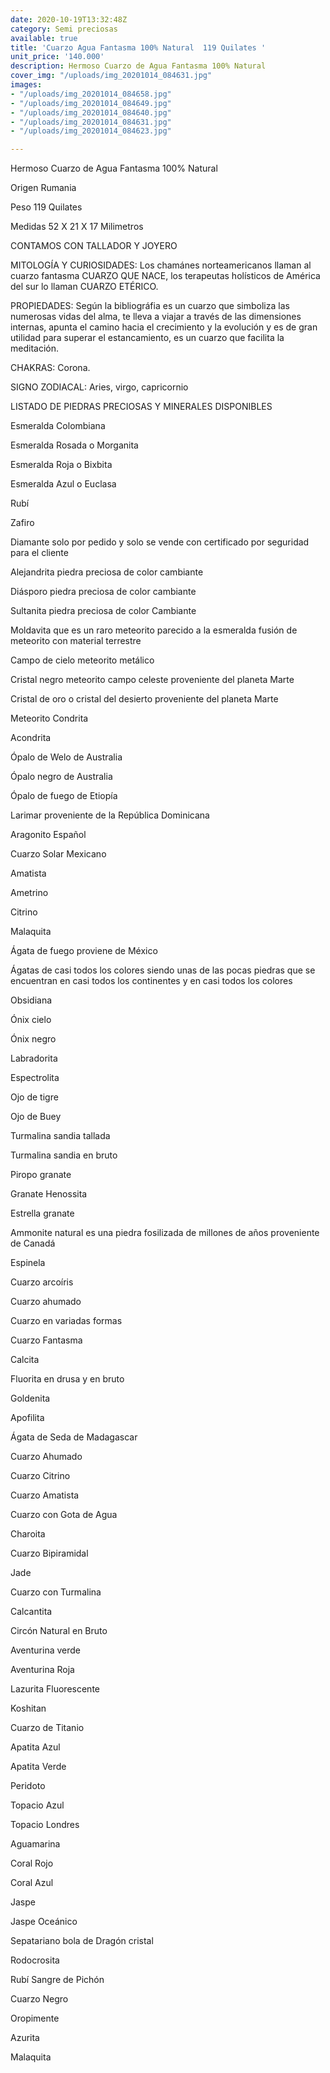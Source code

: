 ```yaml
---
date: 2020-10-19T13:32:48Z
category: Semi preciosas
available: true
title: 'Cuarzo Agua Fantasma 100% Natural  119 Quilates '
unit_price: '140.000'
description: Hermoso Cuarzo de Agua Fantasma 100% Natural
cover_img: "/uploads/img_20201014_084631.jpg"
images:
- "/uploads/img_20201014_084658.jpg"
- "/uploads/img_20201014_084649.jpg"
- "/uploads/img_20201014_084640.jpg"
- "/uploads/img_20201014_084631.jpg"
- "/uploads/img_20201014_084623.jpg"

---
```

Hermoso Cuarzo de Agua Fantasma 100% Natural

Origen Rumania 

Peso 119 Quilates 

Medidas 52 X 21 X 17 Milimetros 

CONTAMOS CON TALLADOR Y JOYERO

MITOLOGÍA Y CURIOSIDADES: Los chamánes norteamericanos llaman al cuarzo fantasma CUARZO QUE NACE, los terapeutas holísticos de América del sur lo llaman CUARZO ETÉRICO. 

PROPIEDADES: Según la bibliográfia es un cuarzo que simboliza las numerosas vidas del alma, te lleva a viajar a través de las dimensiones internas, apunta el camino hacia el crecimiento y la evolución y es de gran utilidad para superar el estancamiento, es un cuarzo que facilita la meditación.

CHAKRAS: Corona.

SIGNO ZODIACAL: Aries, virgo, capricornio

LISTADO DE PIEDRAS PRECIOSAS Y MINERALES DISPONIBLES 

Esmeralda Colombiana 

Esmeralda Rosada o Morganita

Esmeralda Roja o Bixbita

Esmeralda Azul o Euclasa 

Rubí 

Zafiro 

Diamante solo por pedido y solo se vende con certificado por seguridad para el cliente

Alejandrita piedra preciosa de color cambiante 

Diásporo piedra preciosa de color cambiante 

Sultanita piedra preciosa de color Cambiante 

Moldavita que es un raro meteorito parecido a la esmeralda fusión de meteorito con material terrestre 

Campo de cielo meteorito metálico 

Cristal negro meteorito campo celeste proveniente del planeta Marte 

Cristal de oro o cristal del desierto proveniente del planeta Marte 

Meteorito Condrita 

Acondrita 

Ópalo de Welo de Australia 

Ópalo negro de Australia 

Ópalo de fuego de Etiopía 

Larimar proveniente de la República Dominicana 

Aragonito Español 

Cuarzo Solar Mexicano 

Amatista 

Ametrino 

Citrino 

Malaquita 

Ágata de fuego proviene de México 

Ágatas de casi todos los colores siendo unas de las pocas piedras que se encuentran en casi todos los continentes y en casi todos los colores 

Obsidiana 

Ónix cielo 

Ónix negro 

Labradorita 

Espectrolita

Ojo de tigre 

Ojo de Buey

Turmalina sandia tallada 

Turmalina sandia en bruto 

Piropo granate 

Granate Henossita

Estrella granate 

Ammonite natural es una piedra fosilizada de millones de años proveniente de Canadá 

Espinela 

Cuarzo arcoíris 

Cuarzo ahumado 

Cuarzo en variadas formas 

Cuarzo Fantasma 

Calcita 

Fluorita en drusa y en bruto 

Goldenita 

Apofilita 

Ágata de Seda de Madagascar 

Cuarzo Ahumado 

Cuarzo Citrino 

Cuarzo Amatista 

Cuarzo con Gota de Agua 

Charoita 

Cuarzo Bipiramidal 

Jade 

Cuarzo con Turmalina

Calcantita

Circón Natural en Bruto

Aventurina verde 

Aventurina Roja

Lazurita Fluorescente 

Koshitan

Cuarzo de Titanio 

Apatita Azul 

Apatita Verde 

Peridoto

Topacio Azul 

Topacio Londres 

Aguamarina

Coral Rojo

Coral Azul 

Jaspe 

Jaspe Oceánico 

Sepatariano bola de Dragón cristal 

Rodocrosita 

Rubí Sangre de Pichón

Cuarzo Negro

Oropimente 

Azurita 

Malaquita